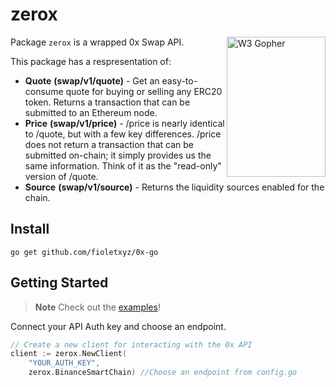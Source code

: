 # zerox

<img src="https://github.com/fioletxyz/0x-go/assets/81973532/7a672753-d138-4ef3-8865-4fa99f3b81eb" align="right" alt="W3 Gopher" width="158" height="224">

Package `zerox` is a wrapped 0x Swap API.

This package has a respresentation of:

- **Quote** **(swap/v1/quote)** - Get an easy-to-consume quote for buying or selling any ERC20 token. Returns a transaction that can be submitted to an Ethereum node.
- **Price** **(swap/v1/price)** - /price is nearly identical to /quote, but with a few key differences. /price does not return a transaction that can be submitted on-chain; it simply provides us the same information. Think of it as the "read-only" version of /quote.
- **Source** **(swap/v1/source)** - Returns the liquidity sources enabled for the chain.

## Install

```
go get github.com/fioletxyz/0x-go
```

## Getting Started

> **Note**
> Check out the [examples](examples/)!

Connect your API Auth key and choose an endpoint.

```go
// Create a new client for interacting with the 0x API
client := zerox.NewClient(
	"YOUR_AUTH_KEY",
	zerox.BinanceSmartChain) //Choose an endpoint from config.go
```
